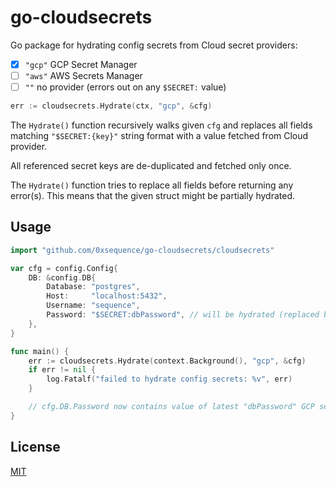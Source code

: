 # go-cloudsecrets

Go package for hydrating config secrets from Cloud secret providers:
- [x] `"gcp"` GCP Secret Manager
- [ ] `"aws"` AWS Secrets Manager
- [ ] `""` no provider (errors out on any `$SECRET:` value)

```go
err := cloudsecrets.Hydrate(ctx, "gcp", &cfg)
```

The `Hydrate()` function recursively walks given `cfg` and replaces all fields matching `"$SECRET:{key}"` string format with a value fetched from Cloud provider.

All referenced secret keys are de-duplicated and fetched only once.

The `Hydrate()` function tries to replace all fields before returning any error(s). This means that the given struct might be partially hydrated.

## Usage
```go
import "github.com/0xsequence/go-cloudsecrets/cloudsecrets"

var cfg = config.Config{
	DB: &config.DB{
		Database: "postgres",
		Host:     "localhost:5432",
		Username: "sequence",
		Password: "$SECRET:dbPassword", // will be hydrated (replaced by value of "dbPassword" secret)
	},
}

func main() {
	err := cloudsecrets.Hydrate(context.Background(), "gcp", &cfg)
	if err != nil {
		log.Fatalf("failed to hydrate config secrets: %v", err)
	}

	// cfg.DB.Password now contains value of latest "dbPassword" GCP secret
}
```

## License
[MIT](./LICENSE)
